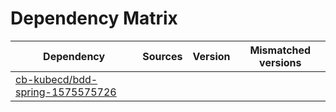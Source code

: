 # Dependency Matrix

Dependency | Sources | Version | Mismatched versions
---------- | ------- | ------- | -------------------
[cb-kubecd/bdd-spring-1575575726](https://github.com/cb-kubecd/bdd-spring-1575575726.git) |  | []() | 
